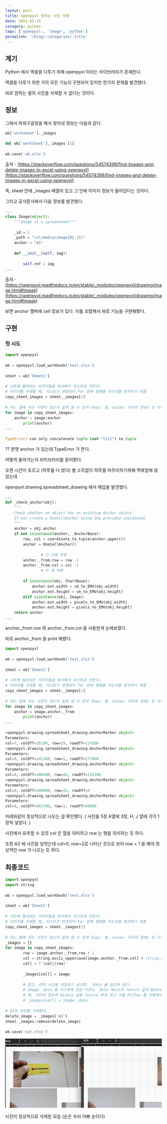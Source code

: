 ```yaml
---
layout: post
title: openpyxl 원하는 사진 삭제
date: 2021-02-15
category: python
tags: ['openpyxl', 'image', 'python']
permalink: '/blog/:categories/:title'
---
```


## 계기

Python 에서 엑셀을 다루기 위해 openpyxl 이라는 라이브러리가 존재한다.

엑셀을 다루기 위한 거의 모든 기능이 구현되어 있지만 한가지 문제를 발견했다.

바로 원하는 셀의 사진을 삭제할 수 없다는 것이다.

## 정보

그래서 파워구글링을 해서 찾아낸 정보는 다음과 같다.

```python
wb['worksheet']._images

del wb['worksheet']._images [1]

wb.save('wb.xlsx')
```

출처 - [https://stackoverflow.com/questions/54574398/find-images-and-delete-images-in-excel-using-openpyxl](https://stackoverflow.com/questions/54574398/find-images-and-delete-images-in-excel-using-openpyxl)

즉, sheet 안에 _images 배열이 있고 그 안에 이미지 정보가 들어있다는 것이다.

그리고 공식문서에서 다음 정보를 발견했다.

```python
...
class Image(object):
    """Image in a spreadsheet"""

    _id = 1
    _path = "/xl/media/image{0}.{1}"
    anchor = "A1"

    def __init__(self, img):

        self.ref = img
...
```

출처 - [https://openpyxl.readthedocs.io/en/stable/_modules/openpyxl/drawing/image.html#Image](https://openpyxl.readthedocs.io/en/stable/_modules/openpyxl/drawing/image.html#Image)

보면 anchor 멤버에 cell 정보가 있다. 이를 조합해서 바로 기능을 구현해봤다.

## 구현

### 첫 시도

```python
import openpyxl

wb = openpyxl.load_workbook('test.xlsx')

sheet = wb['Sheet1']

# 시트에 들어있는 이미지들을 복사해서 리스트로 만든다.
# 이미지를 삭제할 때, 리스트가 변경되어 for 문에 영향을 주는것을 방지하기 위함
copy_sheet_images = sheet._images[:]

# 어느 셀에 무슨 사진이 있는지 쉽게 알 수 있게 {key: 셀, value: 이미지 정보} 인 딕셔너리를 만듬
for image in copy_sheet_images:
    anchor = image.anchor
		print(anchor)
...

TypeError: can only concatenate tuple (not "list") to tuple
```

?? 분명 anchor 가 있는데 TypeError 가 뜬다.

어떻게 돌아가는지 라이브러리를 뜯어봤다.

오랜 시간이 흐르고 (하루를 다 썼다) 별 소득없이 하루를 마무리하기위해 맥북앞에 앉았는데

openpyxl.drawing.spreadsheet_drawing 에서 해답을 발견했다.

```python
...
def _check_anchor(obj):
    """
    Check whether an object has an existing Anchor object
    If not create a OneCellAnchor using the provided coordinate
    """
    anchor = obj.anchor
    if not isinstance(anchor, _AnchorBase):
        row, col = coordinate_to_tuple(anchor.upper())
        anchor = OneCellAnchor()

				# 이 아래 부분
        anchor._from.row = row -1
        anchor._from.col = col -1
				# 이 윗 부분

        if isinstance(obj, ChartBase):
            anchor.ext.width = cm_to_EMU(obj.width)
            anchor.ext.height = cm_to_EMU(obj.height)
        elif isinstance(obj, Image):
            anchor.ext.width = pixels_to_EMU(obj.width)
            anchor.ext.height = pixels_to_EMU(obj.height)
    return anchor
...
```

anchor._from.row 와 anchor._from.col 을 사용한게 눈에보였다.

바로 anchor._from 을 print 해봤다.

```python
import openpyxl

wb = openpyxl.load_workbook('test.xlsx')

sheet = wb['Sheet1']

# 시트에 들어있는 이미지들을 복사해서 리스트로 만든다.
# 이미지를 삭제할 때, 리스트가 변경되어 for 문에 영향을 주는것을 방지하기 위함
copy_sheet_images = sheet._images[:]

# 어느 셀에 무슨 사진이 있는지 쉽게 알 수 있게 {key: 셀, value: 이미지 정보} 인 딕셔너리를 만듬
for image in copy_sheet_images:
    anchor = image.anchor._from
		print(anchor)
...

<openpyxl.drawing.spreadsheet_drawing.AnchorMarker object>
Parameters:
col=7, colOff=38100, row=29, rowOff=114300
<openpyxl.drawing.spreadsheet_drawing.AnchorMarker object>
Parameters:
col=9, colOff=241300, row=5, rowOff=177800
<openpyxl.drawing.spreadsheet_drawing.AnchorMarker object>
Parameters:
col=0, colOff=406400, row=66, rowOff=165100
<openpyxl.drawing.spreadsheet_drawing.AnchorMarker object>
Parameters:
col=0, colOff=508000, row=22, rowOff=0
<openpyxl.drawing.spreadsheet_drawing.AnchorMarker object>
Parameters:
col=0, colOff=901700, row=2, rowOff=88900
```

아래와같이 정상적으로 나오는 걸 확인했다. ( 사진을 5장 A열에 3장, H, J 열에 각각 1장씩 넣었다. ) 

사진에서 유추할 수 있듯 col 은 열을 의미하고 row 는 행을 의미하는 듯 하다.

또한 A3 에 사진을 넣엇는데 col=0, row=2로 나타난 것으로 보아 row + 1 을 해야 정상적인 row 가 나오는 듯 하다.

## 최종코드

```python
import openpyxl
import string

wb = openpyxl.load_workbook('test.xlsx')

sheet = wb['Sheet1']

# 시트에 들어있는 이미지들을 복사해서 리스트로 만든다.
# 이미지를 삭제할 때, 리스트가 변경되어 for 문에 영향을 주는것을 방지하기 위함
copy_sheet_images = sheet._images[:]

# 어느 셀에 무슨 사진이 있는지 쉽게 알 수 있게 {key: 셀, value: 이미지 정보} 인 딕셔너리를 만듬
_images = {}
for image in copy_sheet_images:
		row = image.anchor._from.row + 1
		col = string.ascii_uppercase[image.anchor._from.col] # string.ascii_uppercase 는 대문자를 다 모아둔 리스트
		cell = f'{col}{row}'

		_images[cell] = image
		
		# 참고. 만약 사진을 저장하고 싶다면, _data 를 담으면 된다.
		# image._data 를 리스트에 담은 이유는 _data 메소드의 return 값이 BytesIO().read() 값이다.
		# 즉, 이미지 정보의 binary 값을 return 하게 되고 이를 Pillow 를 이용해서 읽을 계획
		# _images[cell] = image._data

# A3의 사진을 삭제한다.
delete_image = _images['A3']
sheet._images.remove(delete_image)

wb.save('out.xlsx')
```

![example](assets/2021-02-15-openpyxl_image/example.png)

사진이 정상적으로 삭제된 모습 (손은 우리 아빠 손이다)
